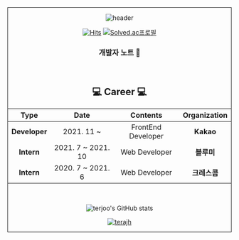 <div align="center" style="text-align:center; border: solid 1px;">
  
![header](https://capsule-render.vercel.app/api?type=waving&color=0:EEFF00,100:a82da8&height=200&section=header&text=terajh's%20Github&fontSize=50&fontColor=ffffff)

<div align="center" style="text-align:center">
  
[![Hits](https://hits.seeyoufarm.com/api/count/incr/badge.svg?url=https%3A%2F%2Fgithub.com%2Fterajh&count_bg=%2379C83D&title_bg=%23555555&icon=&icon_color=%23E7E7E7&title=hits&edge_flat=false)](https://hits.seeyoufarm.com)
[![Solved.ac프로필](http://mazassumnida.wtf/api/mini/generate_badge?boj=terajoohyun)](https://solved.ac/terajoohyun)
  
<h3 align="center"> 개발자 노트 📖 </h3>
<br>
<h2 align="center"> 💻 Career 💻  </h2>

| **Type** | **Date** | **Contents** | **Organization** |
|:--------:|:--------:|:--------:|:--------:|
| **Developer** | 2021. 11 ~ | FrontEnd Developer | **Kakao**|
| **Intern** | 2021. 7 ~ 2021. 10 | Web Developer | **블루미**|
| **Intern** | 2020. 7 ~ 2021. 6 | Web Developer | **크레스콤** |
</p>

<br>

![terjoo's GitHub stats](https://github-readme-stats.vercel.app/api?username=terajh&show_icons=true&theme=radical)

[![terajh](http://mazassumnida.wtf/api/generate_badge?boj=terajoohyun)](https://solved.ac/terajoohyun)


</div>
</div>
